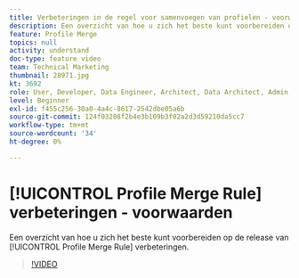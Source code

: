 ```yaml
---
title: Verbeteringen in de regel voor samenvoegen van profielen - voorwaarden
description: Een overzicht van hoe u zich het beste kunt voorbereiden op de release van de Verbeteringen van de regel voor het samenvoegen van profielen.
feature: Profile Merge
topics: null
activity: understand
doc-type: feature video
team: Technical Marketing
thumbnail: 28971.jpg
kt: 3692
role: User, Developer, Data Engineer, Architect, Data Architect, Admin, Leader
level: Beginner
exl-id: f455c256-30a0-4a4c-8617-2542dbe05a6b
source-git-commit: 124f03208f2b4e3b109b3f02a2d3d59210da5cc7
workflow-type: tm+mt
source-wordcount: '34'
ht-degree: 0%

---
```


# [!UICONTROL Profile Merge Rule] verbeteringen - voorwaarden

Een overzicht van hoe u zich het beste kunt voorbereiden op de release van [!UICONTROL Profile Merge Rule] verbeteringen.

>[!VIDEO](https://video.tv.adobe.com/v/28971/?quality=12)
